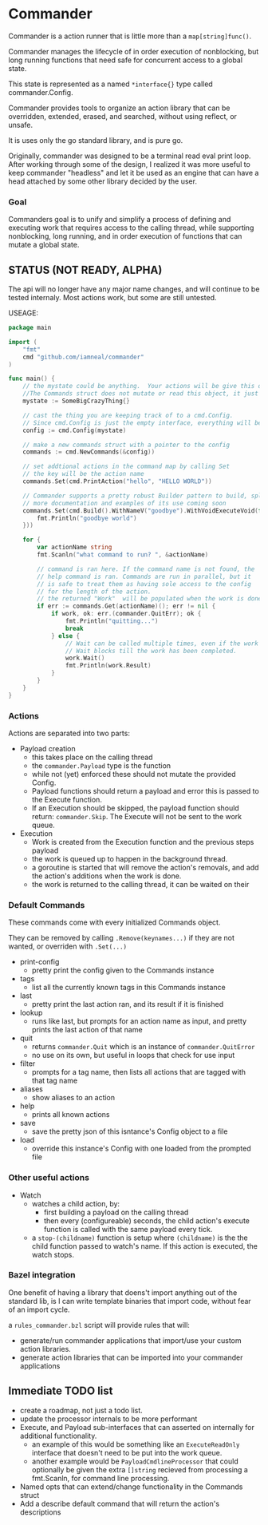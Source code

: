 # Commander
Commander is a action runner that is little more than a `map[string]func()`.

Commander manages the lifecycle of in order execution of nonblocking, but long running
functions that need safe for concurrent access to a global state.

This state is represented as a named `*interface{}` type called commander.Config.


Commander provides tools to organize an action library that can be overridden, extended, erased,
and searched, without using reflect, or unsafe.


It is uses only the go standard library, and is pure go.


Originally, commander was designed to be a terminal read eval print loop.
After working through some of the design, I realized it was more useful to keep
commander "headless"  and let it be used as an engine that can have a head attached
by some other library decided by the user.

### Goal
Commanders goal is to unify and simplify a process of defining and executing work
that requires access to the calling thread, while supporting nonblocking, long running,
and in order execution of functions that can mutate a global state.



## STATUS (NOT READY, ALPHA)
The api will no longer have any major name changes, and will continue to be tested
internaly.  Most actions work, but some are still untested. 

USEAGE:


```go
package main

import (
    "fmt"
    cmd "github.com/iamneal/commander"
)

func main() {
    // the mystate could be anything.  Your actions will be give this during action processing 
    //The Commands struct does not mutate or read this object, it just delivers it.
    mystate := SomeBigCrazyThing{}

    // cast the thing you are keeping track of to a cmd.Config.
    // Since cmd.Config is just the empty interface, everything will be castable
    config := cmd.Config(mystate)

    // make a new commands struct with a pointer to the config 
    commands := cmd.NewCommands(&config))

    // set addtional actions in the command map by calling Set
    // the key will be the action name
    commands.Set(cmd.PrintAction("hello", "HELLO WORLD"))

    // Commander supports a pretty robust Builder pattern to build, split, and override actions
    // more documentation and examples of its use coming soon
    commands.Set(cmd.Build().WithNameV("goodbye").WithVoidExecuteVoid(func(c *cmd.Config) error {
        fmt.Println("goodbye world")
    }))

    for {
        var actionName string
        fmt.Scanln("what command to run? ", &actionName)

        // command is ran here. If the command name is not found, the 
        // help command is ran. Commands are run in parallel, but it 
        // is safe to treat them as having sole access to the config
        // for the length of the action. 
        // the returned "Work"  will be populated when the work is done.
        if err := commands.Get(actionName)(); err != nil {
            if work, ok: err.(commander.QuitErr); ok {
                fmt.Println("quitting...")
                break
            } else {
                // Wait can be called multiple times, even if the work has been done.
                // Wait blocks till the work has been completed.
                work.Wait()
                fmt.Println(work.Result)
            }
        }
    }
}
```

### Actions
Actions are separated into two parts:
- Payload creation
    - this takes place on the calling thread
    - the `commander.Payload` type is the function
    - while not (yet) enforced these should not mutate the provided Config.
    - Payload functions should return a payload and error this is passed to the
    Execute function.
    - If an Execution should be skipped, the payload function should return:
    `commander.Skip`.  The Execute will not be sent to the work queue.
- Execution
    - Work is created from the Execution function and the previous steps payload
    - the work is queued up to happen in the background thread.
    - a goroutine is started that will remove the action's removals,
    and add the action's additions when the work is done.
    - the work is returned to the calling thread, it can be waited on their

### Default Commands
These commands come with every initialized Commands object.

They can be removed by calling `.Remove(keynames...)` if they are not
wanted, or overriden with `.Set(...)`


- print-config
    - pretty print the config given to the Commands instance
- tags
    - list all the currently known tags in this Commands instance
- last
    - pretty print the last action ran, and its result if it is finished
- lookup
    -  runs like last, but prompts for an action name as input, and pretty
    prints the last action of that name
- quit
    - returns `commander.Quit` which is an instance of `commander.QuitError`
    - no use on its own, but useful in loops that check for use input
- filter
    - prompts for a tag name, then lists all actions that are tagged with that tag name
- aliases
    - show aliases to an action
- help
    - prints all known actions
- save
    - save the pretty json of this isntance's Config object to a file
- load
    - override this instance's Config with one loaded from the prompted file

### Other useful actions
- Watch
    - watches a child action, by:
        - first building a payload on the calling thread
        - then every (configureable) seconds, the child action's execute
        function is called with the same payload every tick.
    - a `stop-(childname)` function is setup where `(childname)` is the
    the child function passed to watch's name. If this action is executed, the watch stops.

### Bazel integration
One benefit of having a library that doens't import anything out of the standard lib, is
I can write template binaries that import code, without fear of an import cycle.

a `rules_commander.bzl` script will provide rules that will: 
- generate/run commander applications that import/use your custom action libraries.
- generate action libraries that can be imported into your commander applications


## Immediate TODO list
- create a roadmap, not just a todo list.
- update the processor internals to be more performant
- Execute, and Payload sub-interfaces that can asserted on internally for additional functionality.
    - an example of this would be something like an `ExecuteReadOnly` interface that doesn't need
    to be put into the work queue.
    - another example would be `PayloadCmdlineProcessor` that could optionally be given
    the extra `[]string` recieved from processing a fmt.Scanln, for command line processing.
- Named opts that can extend/change functionality in the Commands struct
- Add a describe default command that will return the action's descriptions



    


